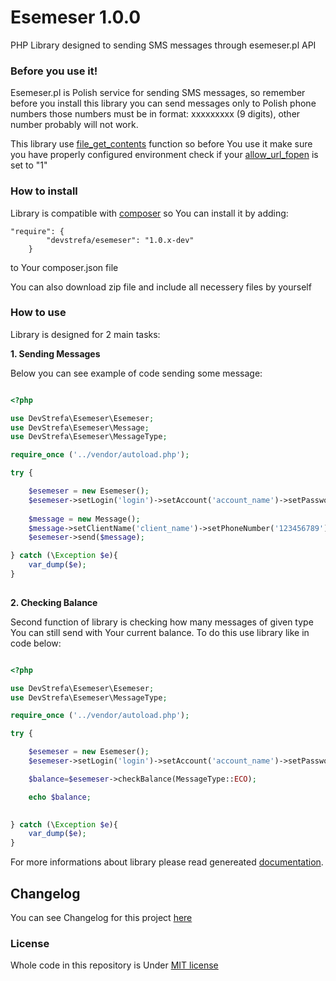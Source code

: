# Esemeser 1.0.0

PHP Library designed to sending SMS messages through esemeser.pl API

### Before you use it!

Esemeser.pl is Polish service for sending SMS messages, so remember before you install this library you can send messages only to Polish phone numbers
those numbers must be in format: xxxxxxxxx (9 digits), other number probably will not work. 

This library use [file_get_contents](http://php.net/manual/en/function.file-get-contents.php) function so before You use it make sure you have properly 
configured environment check if your [allow_url_fopen](http://php.net/manual/en/filesystem.configuration.php) is set to "1" 

### How to install

Library is compatible with [composer](https://getcomposer.org/) so You can install it by adding:
```code
"require": {
        "devstrefa/esemeser": "1.0.x-dev"
    }
```

to Your composer.json file

You can also download zip file and include all necessery files by yourself

### How to use

Library is designed for 2 main tasks: 

**1. Sending Messages**

Below you can see example of code sending some message:

```php

<?php

use DevStrefa\Esemeser\Esemeser;
use DevStrefa\Esemeser\Message;
use DevStrefa\Esemeser\MessageType;

require_once ('../vendor/autoload.php');

try {

    $esemeser = new Esemeser();
    $esemeser->setLogin('login')->setAccount('account_name')->setPassword('password');
    
    $message = new Message();
    $message->setClientName('client_name')->setPhoneNumber('123456789')->setMessage('test')->setMessageType(MessageType::ECO);
    $esemeser->send($message);

} catch (\Exception $e){
    var_dump($e);
}
   
```

**2. Checking Balance**

Second function of library is checking how many messages of given type You can still send with Your current balance. To do this use library like in code below:

```php

<?php

use DevStrefa\Esemeser\Esemeser;
use DevStrefa\Esemeser\MessageType;

require_once ('../vendor/autoload.php');

try {

    $esemeser = new Esemeser();
    $esemeser->setLogin('login')->setAccount('account_name')->setPassword('password');

    $balance=$esemeser->checkBalance(MessageType::ECO);

    echo $balance;
   

} catch (\Exception $e){
    var_dump($e);
}

```

For more informations about library please read genereated [documentation](http://devstrefa.github.io/esemeserDoc/).


## Changelog

You can see Changelog for this project [here](https://github.com/DevStrefa/esemeser/blob/master/CHANGELOG.md)

### License

Whole code in this repository is Under [MIT license](https://github.com/DevStrefa/esemeser/blob/master/LICENSE)


